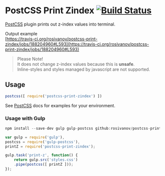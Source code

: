 # PostCSS Print Zindex [![Build Status][ci-img]][ci]

[PostCSS] plugin prints out z-index values into terminal.

[PostCSS]: https://github.com/postcss/postcss
[ci-img]:  https://travis-ci.org/rosivanov/postcss-print-zindex.svg
[ci]:      https://travis-ci.org/rosivanov/postcss-print-zindex

Output example  
[https://travis-ci.org/rosivanov/postcss-print-zindex/jobs/188204960#L593](https://travis-ci.org/rosivanov/postcss-print-zindex/jobs/188204960#L593)

> Please Note!  
> It does not change z-index values because this is **unsafe**.  
> Inline-styles and styles managed by javascript are not supported.

## Usage

```js
postcss([ require('postcss-print-zindex') ])
```

See [PostCSS] docs for examples for your environment.

### Usage with Gulp

```js
npm install --save-dev gulp gulp-postcss github:rosivanov/postcss-print-zindex
```

```js
var gulp = require('gulp'),
postcss = require('gulp-postcss'),
printZ = require('postcss-print-zindex');

gulp.task('print-z', function() {
    return gulp.src('styles.css')
    .pipe(postcss([ printZ ]));
});
```
